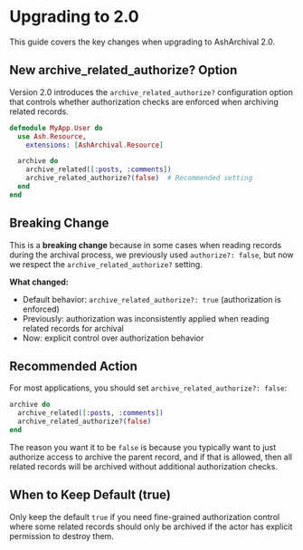 <!--
SPDX-FileCopyrightText: 2020 Zach Daniel

SPDX-License-Identifier: MIT
-->

# Upgrading to 2.0

This guide covers the key changes when upgrading to AshArchival 2.0.

## New archive_related_authorize? Option

Version 2.0 introduces the `archive_related_authorize?` configuration option that controls whether authorization checks are enforced when archiving related records.

```elixir
defmodule MyApp.User do
  use Ash.Resource,
    extensions: [AshArchival.Resource]

  archive do
    archive_related([:posts, :comments])
    archive_related_authorize?(false)  # Recommended setting
  end
end
```

## Breaking Change

This is a **breaking change** because in some cases when reading records during the archival process, we previously used `authorize?: false`, but now we respect the `archive_related_authorize?` setting.

**What changed:**
- Default behavior: `archive_related_authorize?: true` (authorization is enforced)
- Previously: authorization was inconsistently applied when reading related records for archival
- Now: explicit control over authorization behavior

## Recommended Action

For most applications, you should set `archive_related_authorize?: false`:

```elixir
archive do
  archive_related([:posts, :comments])
  archive_related_authorize?(false)
end
```

The reason you want it to be `false` is because you typically want to just authorize access to archive the parent record, and if that is allowed, then all related records will be archived without additional authorization checks.

## When to Keep Default (true)

Only keep the default `true` if you need fine-grained authorization control where some related records should only be archived if the actor has explicit permission to destroy them.
